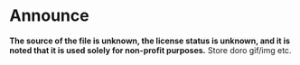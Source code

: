 # Announce
**The source of the file is unknown, the license status is unknown, and it is noted that it is used solely for non-profit purposes.**
Store doro gif/img etc.
